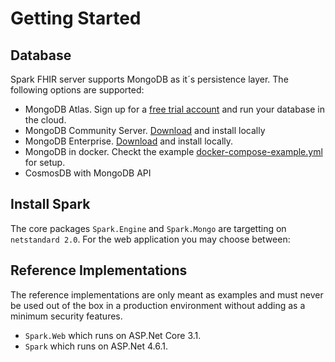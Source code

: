 # Getting Started

## Database

Spark FHIR server supports MongoDB as it´s persistence layer. The following options are supported:

- MongoDB Atlas. Sign up for a [free trial account](https://www.mongodb.com/download-center) and run your database in the cloud.
- MongoDB Community Server. [Download](https://www.mongodb.com/download-center/community) and install locally
- MongoDB Enterprise. [Download](https://www.mongodb.com/download-center/enterprise) and install locally.
- MongoDB in docker. Checkt the example [docker-compose-example.yml](../.docker/docker-compose.example.yml) for setup.
- CosmosDB with MongoDB API

## Install Spark

The core packages `Spark.Engine` and `Spark.Mongo` are targetting on `netstandard 2.0`. For the web application you may choose between:

## Reference Implementations
The reference implementations are only meant as examples and must never be used out of the box in a production environment without adding as a minimum security features.

- `Spark.Web` which runs on ASP.Net Core 3.1.
- `Spark` which runs on ASP.Net 4.6.1.
